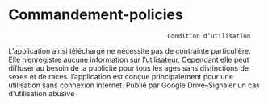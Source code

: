 # Commandement-policies
                                                Condition d’utilisation 
L’application ainsi téléchargé ne nécessite pas de contrainte particulière.  Elle n’enregistre aucune information sur l’utilisateur, Cependant elle peut diffuser au besoin de la publicité pour tous les ages sans distinctions de sexes et de races.   l’application est conçue principalement pour une utilisation sans connexion internet.  Publié par Google Drive–Signaler un cas d'utilisation abusive
